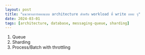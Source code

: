 ```yaml
---
layout: post
title: "แนวทางการออกแบบ architecture สำหรับ workload ที่ write เยอะ ๆ"
date: 2024-03-01
tags: [architecture, database, messaging-queue, sharding]
---
```


1. Queue
2. Sharding
3. Process/Batch with throttling